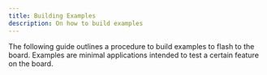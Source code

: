 ```yaml
---
title: Building Examples
description: On how to build examples
---
```

The following guide outlines a procedure to build examples to flash to the board. Examples are minimal applications intended to test a certain feature on the board.
